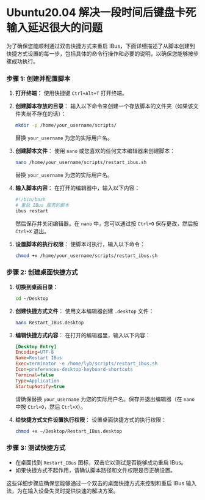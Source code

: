 # Ubuntu20.04 解决一段时间后键盘卡死 输入延迟很大的问题

为了确保您能顺利通过双击快捷方式来重启 IBus，下面详细描述了从脚本创建到快捷方式设置的每一步，包括具体的命令行操作和必要的说明，以确保您能够按步骤成功执行。

### 步骤 1: 创建并配置脚本

1. **打开终端**：
   使用快捷键 `Ctrl+Alt+T` 打开终端。

2. **创建脚本存放的目录**：
   输入以下命令来创建一个存放脚本的文件夹（如果该文件夹尚不存在的话）：
   ```bash
   mkdir -p /home/your_username/scripts/
   ```
   替换 `your_username` 为您的实际用户名。

3. **创建脚本文件**：
   使用 `nano` 或您喜欢的任何文本编辑器来创建脚本：
   ```bash
   nano /home/your_username/scripts/restart_ibus.sh
   ```
   替换 `your_username` 为您的实际用户名。

4. **输入脚本内容**：
   在打开的编辑器中，输入以下内容：
   ```bash
   #!/bin/bash
   # 重启 IBus 服务的脚本
   ibus restart
   ```
   然后保存并关闭编辑器。在 `nano` 中，您可以通过按 `Ctrl+O` 保存更改，然后按 `Ctrl+X` 退出。

5. **设置脚本的执行权限**：
   使脚本可执行，输入以下命令：
   ```bash
   chmod +x /home/your_username/scripts/restart_ibus.sh
   ```

### 步骤 2: 创建桌面快捷方式

1. **切换到桌面目录**：
   ```bash
   cd ~/Desktop
   ```

2. **创建快捷方式文件**：
   使用文本编辑器创建 `.desktop` 文件：
   ```bash
   nano Restart_IBus.desktop
   ```

3. **编辑快捷方式内容**：
   在打开的编辑器里，输入以下内容：
   ```ini
   [Desktop Entry]
   Encoding=UTF-8
   Name=Restart IBus
   Exec=terminator -e /home/lyb/scripts/restart_ibus.sh
   Icon=preferences-desktop-keyboard-shortcuts
   Terminal=false
   Type=Application
   StartupNotify=true
   ```
   请确保替换 `your_username` 为您的实际用户名。保存并退出编辑器（在 `nano` 中按 `Ctrl+O`，然后 `Ctrl+X`）。
   
4. **给快捷方式文件设置执行权限**：
   设置桌面快捷方式的执行权限：
   
   ```bash
   chmod +x ~/Desktop/Restart_IBus.desktop
   ```

### 步骤 3: 测试快捷方式

- 在桌面找到 `Restart_IBus` 图标，双击它以测试是否能够成功重启 IBus。
- 如果快捷方式不起作用，请确认脚本路径和文件权限是否正确设置。

这些详细步骤应确保您能够通过一个双击的桌面快捷方式来控制和重启 IBus 输入法，为在输入设备失灵时提供快速的解决方案。

